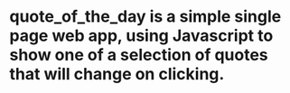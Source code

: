 # quote_of_the_day is a simple single page web app, using Javascript to show one of a selection of quotes that will change on clicking. 

